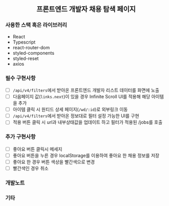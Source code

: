 <div align="center">

## 프론트엔드 개발자 채용 탐색 페이지

</div>

### 사용한 스택 혹은 라이브러리

- React
- Typescript
- react-router-dom
- styled-components
- styled-reset
- axios

### 필수 구현사항

- [ ] `/api/v4/filters`에서 받아온 프론트엔드 개발자 리스트 데이터를 화면에 노출
- [ ] 다음페이지 값(`links.next`)이 있을 경우 Infinite Scroll UI를 적용해 해당 아이템을 추가
- [ ] 아이템 클릭 시 원티드 상세 페이지(`/wd/:id`)로 외부링크 이동
- [ ] `/api/v4/filters`에서 받아온 정보대로 필터 설정 가능한 UI를 구현
- [ ] 적용 버튼 클릭 시 url과 내부상태값을 업데이트 하고 필터가 적용된 /jobs를 호출

### 추가 구현사항

- [ ] 좋아요 버튼 클릭시 메세지
- [ ] 좋아요 버튼을 누른 경우 localStorage를 이용하여 좋아요 한 채용 정보를 저장
- [ ] 좋아요 한 경우 버튼 색상을 빨간색으로 변경
- [ ] 빨간색인 경우 취소

### 개발노트

### 기타
